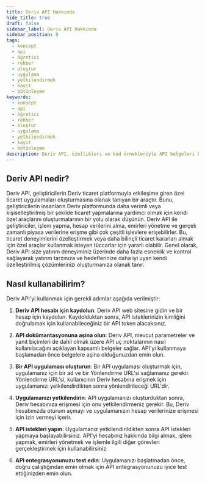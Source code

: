 ```yaml
---
title: Deriv API Hakkında
hide_title: true
draft: false
sidebar_label: Deriv API Hakkında
sidebar_position: 0
tags:
  - konsept
  - api
  - öğretici
  - rehber
  - oluştur
  - uygulama
  - yetkilendirmek
  - kayıt
  - bütünleşme
keywords:
  - konsept
  - api
  - öğretici
  - rehber
  - oluştur
  - uygulama
  - yetkilendirmek
  - kayıt
  - bütünleşme
description: Deriv API, özellikleri ve kod örnekleriyle API belgeleri hakkında bilgi edinin ve ticaret uygulamanızı oluşturmak için nasıl kullanacağınızı öğrenin.
---
```


## Deriv API nedir?

Deriv API, geliştiricilerin Deriv ticaret platformuyla etkileşime giren özel ticaret uygulamaları oluşturmasına olanak tanıyan bir araçtır. Bunu, geliştiricilerin insanların Deriv platformunda daha verimli veya kişiselleştirilmiş bir şekilde ticaret yapmalarına yardımcı olmak için kendi özel araçlarını oluşturmalarının bir yolu olarak düşünün. Deriv API ile geliştiriciler, işlem yapma, hesap verilerini alma, emirleri yönetme ve gerçek zamanlı piyasa verilerine erişme gibi çok çeşitli işlevlere erişebilirler. Bu, ticaret deneyimlerini özelleştirmek veya daha bilinçli ticaret kararları almak için özel araçlar kullanmak isteyen tüccarlar için yararlı olabilir. Genel olarak, Deriv API size yatırım deneyiminiz üzerinde daha fazla esneklik ve kontrol sağlayarak yatırım tarzınıza ve hedeflerinize daha iyi uyan kendi özelleştirilmiş çözümlerinizi oluşturmanıza olanak tanır.

## Nasıl kullanabilirim?

Deriv API'yi kullanmak için gerekli adımlar aşağıda verilmiştir:

1. **Deriv API hesabı için kaydolun**: Deriv API web sitesine gidin ve bir hesap için kaydolun. Kaydolduktan sonra, API isteklerinizin kimliğini doğrulamak için kullanabileceğiniz bir API token alacaksınız.

2. **API dokümantasyonuna aşina olun**: Deriv API, mevcut parametreler ve yanıt biçimleri de dahil olmak üzere API uç noktalarının nasıl kullanılacağını açıklayan kapsamlı belgeler sağlar. API'yi kullanmaya başlamadan önce belgelere aşina olduğunuzdan emin olun.

3. **Bir API uygulaması oluşturun**: Bir API uygulaması oluşturmak için, uygulamanız için bir ad ve bir Yönlendirme URL'si sağlamanız gerekir. Yönlendirme URL'si, kullanıcının Deriv hesabına erişmek için uygulamanızı yetkilendirdikten sonra yönlendirileceği URL'dir.

4. **Uygulamanızı yetkilendirin**: API uygulamanızı oluşturduktan sonra, Deriv hesabınıza erişmesi için onu yetkilendirmeniz gerekir. Bu, Deriv hesabınızda oturum açmayı ve uygulamanızın hesap verilerinize erişmesi için izin vermeyi içerir.

5. **API istekleri yapın**: Uygulamanız yetkilendirildikten sonra API istekleri yapmaya başlayabilirsiniz. API'yi hesabınız hakkında bilgi almak, işlem yapmak, emirleri yönetmek ve işlemle ilgili diğer görevleri gerçekleştirmek için kullanabilirsiniz.

6. **API entegrasyonunuzu test edin**: Uygulamanızı başlatmadan önce, doğru çalıştığından emin olmak için API entegrasyonunuzu iyice test ettiğinizden emin olun.
